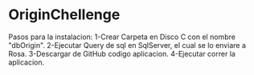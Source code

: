 # OriginChellenge

Pasos para la instalacion:
1-Crear Carpeta en Disco C con el nombre "dbOrigin".
2-Ejecutar Query de sql en SqlServer, el cual se lo enviare a Rosa.
3-Descargar de GitHub codigo aplicacion.
4-Ejecutar correr la aplicacion.
